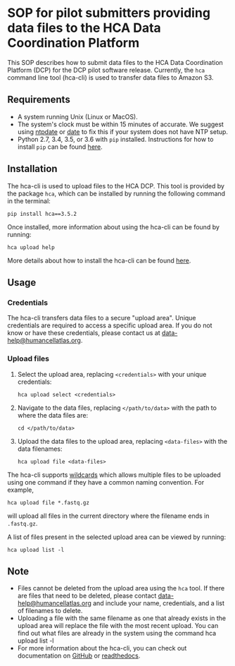 # SOP for pilot submitters providing data files to the HCA Data Coordination Platform

This SOP describes how to submit data files to the HCA Data Coordination Platform (DCP) for the DCP pilot software release. Currently, the `hca` command line tool (hca-cli) is used to transfer data files to Amazon S3.

## Requirements

- A system running Unix (Linux or MacOS).
- The system's clock must be within 15 minutes of accurate. We suggest using [ntpdate](http://doc.ntp.org/4.1.1/ntpdate.htm) or [date](https://www.tutorialspoint.com/unix_commands/date.htm) to fix this if your system does not have NTP setup.
- Python 2.7, 3.4, 3.5, or 3.6 with `pip` installed. Instructions for how to install `pip` can be found [here](https://pip.pypa.io/en/stable/installing/).

## Installation

The hca-cli is used to upload files to the HCA DCP. This tool is provided by the package `hca`, which can be installed by running the following command in the terminal:

```
pip install hca==3.5.2
```

Once installed, more information about using the hca-cli can be found by running:

```
hca upload help
```

More details about how to install the hca-cli can be found [here](http://hca.readthedocs.io/en/latest/).

## Usage

### Credentials

The hca-cli transfers data files to a secure "upload area". Unique credentials are required to access a specific upload area. If you do not know or have these credentials, please contact us at data-help@humancellatlas.org.

### Upload files

1. Select the upload area, replacing `<credentials>` with your unique credentials:

    ```
    hca upload select <credentials>
    ```

1. Navigate to the data files, replacing `</path/to/data>` with the path to where the data files are:

    ```
    cd </path/to/data>
    ```

1. Upload the data files to the upload area, replacing `<data-files>` with the data filenames:

    ```
    hca upload file <data-files>
    ```

The hca-cli supports [wildcards](https://en.wikibooks.org/wiki/A_Quick_Introduction_to_Unix/Wildcards) which allows multiple files to be uploaded using one command if they have a common naming convention. For example,

```
hca upload file *.fastq.gz
```

will upload all files in the current directory where the filename ends in `.fastq.gz`.

A list of files present in the selected upload area can be viewed by running:

```
hca upload list -l
```

## Note

* Files cannot be deleted from the upload area using the `hca` tool. If there are files that need to be deleted, please contact data-help@humancellatlas.org and include your name, credentials, and a list of filenames to delete.
* Uploading a file with the same filename as one that already exists in the upload area will replace the file with the most recent upload. You can find out what files are already in the system using the command hca upload list -l
* For more information about the hca-cli, you can check out documentation on
[GitHub](https://github.com/HumanCellAtlas/dcp-cli) or [readthedocs](http://hca.readthedocs.io/en/latest/).
